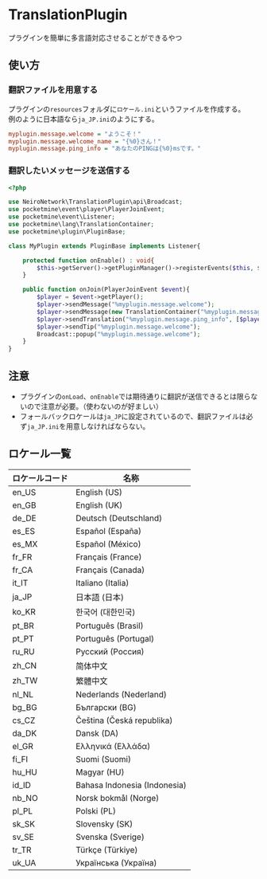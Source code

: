 # TranslationPlugin
プラグインを簡単に多言語対応させることができるやつ

## 使い方
### 翻訳ファイルを用意する
プラグインの`resources`フォルダに`ロケール.ini`というファイルを作成する。  
例のように日本語なら`ja_JP.ini`のようにする。
```ini
myplugin.message.welcome = "ようこそ！"
myplugin.message.welcome_name = "{%0}さん！"
myplugin.message.ping_info = "あなたのPINGは{%0}msです。"
```

### 翻訳したいメッセージを送信する
```php
<?php

use NeiroNetwork\TranslationPlugin\api\Broadcast;
use pocketmine\event\player\PlayerJoinEvent;
use pocketmine\event\Listener;
use pocketmine\lang\TranslationContainer;
use pocketmine\plugin\PluginBase;

class MyPlugin extends PluginBase implements Listener{

    protected function onEnable() : void{
        $this->getServer()->getPluginManager()->registerEvents($this, $this);
    }

    public function onJoin(PlayerJoinEvent $event){
        $player = $event->getPlayer();
        $player->sendMessage("%myplugin.message.welcome");
        $player->sendMessage(new TranslationContainer("%myplugin.message.welcome_name", [$player->getName()]));
        $player->sendTranslation("%myplugin.message.ping_info", [$player->getNetworkSession()->getPing()]);
        $player->sendTip("%myplugin.message.welcome");
        Broadcast::popup("%myplugin.message.welcome");
    }
}
```

## 注意
- プラグインの`onLoad`、`onEnable`では期待通りに翻訳が送信できるとは限らないので注意が必要。（使わないのが好ましい）
- フォールバックロケールは`ja_JP`に設定されているので、翻訳ファイルは必ず`ja_JP.ini`を用意しなければならない。

## ロケール一覧
<!---
  https://github.com/ZtechNetwork/MCBVanillaResourcePack/blob/master/texts/language_names.json
--->
| ロケールコード | 名称 |
| --- | --- |
| en_US | English (US) |
| en_GB | English (UK) |
| de_DE | Deutsch (Deutschland) |
| es_ES | Español (España) |
| es_MX | Español (México) |
| fr_FR | Français (France) |
| fr_CA | Français (Canada) |
| it_IT | Italiano (Italia) |
| ja_JP | 日本語 (日本) |
| ko_KR | 한국어 (대한민국) |
| pt_BR | Português (Brasil) |
| pt_PT | Português (Portugal) |
| ru_RU | Русский (Россия) |
| zh_CN | 简体中文 |
| zh_TW | 繁體中文 |
| nl_NL | Nederlands (Nederland) |
| bg_BG | Български (BG) |
| cs_CZ | Čeština (Česká republika) |
| da_DK | Dansk (DA) |
| el_GR | Ελληνικά (Ελλάδα) |
| fi_FI | Suomi (Suomi) |
| hu_HU | Magyar (HU) |
| id_ID | Bahasa Indonesia (Indonesia) |
| nb_NO | Norsk bokmål (Norge) |
| pl_PL | Polski (PL) |
| sk_SK | Slovensky (SK) |
| sv_SE | Svenska (Sverige) |
| tr_TR | Türkçe (Türkiye) |
| uk_UA | Українська (Україна) |